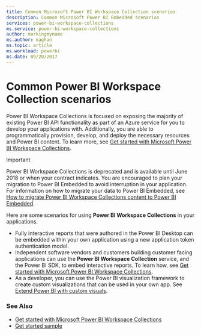 ```yaml
---
title: Common Microsoft Power BI Workspace Collection scenarios
description: Common Microsoft Power BI Embedded scenarios
services: power-bi-workspace-collections
ms.service: power-bi-workspace-collections
author: markingmyname
ms.author: maghan
ms.topic: article
ms.workload: powerbi
ms.date: 09/20/2017
---
```


# Common Power BI Workspace Collection scenarios

Power BI Workspace Collections is focused on exposing the majority of existing Power BI API functionality as part of an Azure service for you to develop your applications with.  Additionally, you are able to programmatically provision, develop, and deploy the necessary resources and Power BI content. To learn more, see [Get started with Microsoft Power BI Workspace Collections](get-started.md).

> [!IMPORTANT]
> Power BI Workspace Collections is deprecated and is available until June 2018 or when your contract indicates. You are encouraged to plan your migration to Power BI Embedded to avoid interruption in your application. For information on how to migrate your data to Power BI Embedded, see [How to migrate Power BI Workspace Collections content to Power BI Embedded](https://powerbi.microsoft.com/documentation/powerbi-developer-migrate-from-powerbi-embedded/).

Here are some scenarios for using **Power BI Workspace Collections** in your applications.

* Fully interactive reports that were authored in the Power BI Desktop can be embedded within your own application using a new application token authentication model.
* Independent software vendors and customers building customer facing applications can use the **Power BI Workspace Collection** service, and the Power BI SDK, to embed interactive reports. To learn how, see [Get started with Microsoft Power BI Workspace Collections](get-started.md).
* As a developer, you can use the Power BI visualization framework to create custom visualizations that can be used in your own app. See [Extend Power BI with custom visuals](https://powerbi.microsoft.com/custom-visuals/).

### See Also

* [Get started with Microsoft Power BI Workspace Collections](get-started.md)
* [Get started sample](get-started-sample.md)